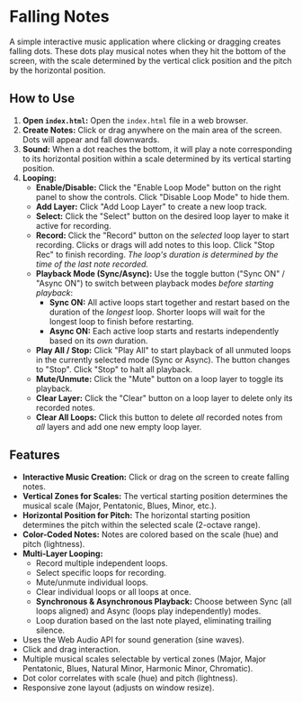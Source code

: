 # Falling Notes

A simple interactive music application where clicking or dragging creates falling dots. These dots play musical notes when they hit the bottom of the screen, with the scale determined by the vertical click position and the pitch by the horizontal position.

## How to Use

1.  **Open `index.html`:** Open the `index.html` file in a web browser.
2.  **Create Notes:** Click or drag anywhere on the main area of the screen. Dots will appear and fall downwards.
3.  **Sound:** When a dot reaches the bottom, it will play a note corresponding to its horizontal position within a scale determined by its vertical starting position.
4.  **Looping:**
    *   **Enable/Disable:** Click the "Enable Loop Mode" button on the right panel to show the controls. Click "Disable Loop Mode" to hide them.
    *   **Add Layer:** Click "Add Loop Layer" to create a new loop track.
    *   **Select:** Click the "Select" button on the desired loop layer to make it active for recording.
    *   **Record:** Click the "Record" button on the *selected* loop layer to start recording. Clicks or drags will add notes to this loop. Click "Stop Rec" to finish recording. *The loop's duration is determined by the time of the last note recorded.* 
    *   **Playback Mode (Sync/Async):** Use the toggle button ("Sync ON" / "Async ON") to switch between playback modes *before starting playback*:
        *   **Sync ON:** All active loops start together and restart based on the duration of the *longest* loop. Shorter loops will wait for the longest loop to finish before restarting.
        *   **Async ON:** Each active loop starts and restarts independently based on its *own* duration.
    *   **Play All / Stop:** Click "Play All" to start playback of all unmuted loops in the currently selected mode (Sync or Async). The button changes to "Stop". Click "Stop" to halt all playback.
    *   **Mute/Unmute:** Click the "Mute" button on a loop layer to toggle its playback.
    *   **Clear Layer:** Click the "Clear" button on a loop layer to delete only its recorded notes.
    *   **Clear All Loops:** Click this button to delete *all* recorded notes from *all* layers and add one new empty loop layer.

## Features

*   **Interactive Music Creation:** Click or drag on the screen to create falling notes.
*   **Vertical Zones for Scales:** The vertical starting position determines the musical scale (Major, Pentatonic, Blues, Minor, etc.).
*   **Horizontal Position for Pitch:** The horizontal starting position determines the pitch within the selected scale (2-octave range).
*   **Color-Coded Notes:** Notes are colored based on the scale (hue) and pitch (lightness).
*   **Multi-Layer Looping:**
    *   Record multiple independent loops.
    *   Select specific loops for recording.
    *   Mute/unmute individual loops.
    *   Clear individual loops or all loops at once.
    *   **Synchronous & Asynchronous Playback:** Choose between Sync (all loops aligned) and Async (loops play independently) modes.
    *   Loop duration based on the last note played, eliminating trailing silence.
*   Uses the Web Audio API for sound generation (sine waves).
*   Click and drag interaction.
*   Multiple musical scales selectable by vertical zones (Major, Major Pentatonic, Blues, Natural Minor, Harmonic Minor, Chromatic).
*   Dot color correlates with scale (hue) and pitch (lightness).
*   Responsive zone layout (adjusts on window resize).
